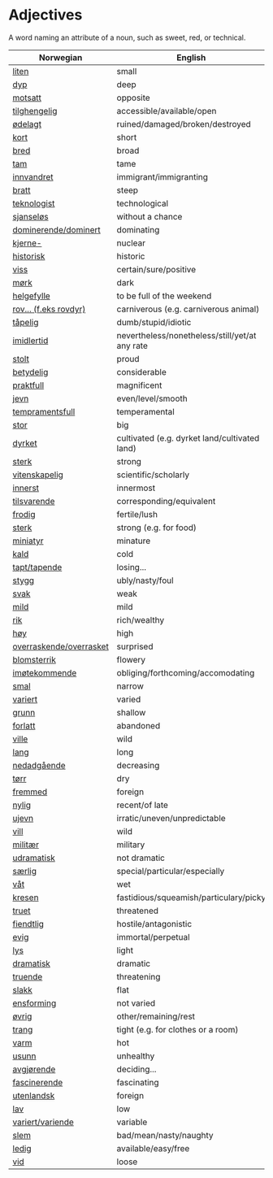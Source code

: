 # Adjectives

A word naming an attribute of a noun, such as sweet, red, or technical.

| Norwegian | English |
| --- | --- |
| [liten](https://www.ordnett.no/search?language=no&phrase=liten) | small |
| [dyp](https://www.ordnett.no/search?language=no&phrase=dyp) | deep |
| [motsatt](https://www.ordnett.no/search?language=no&phrase=motsatt) | opposite |
| [tilghengelig](https://www.ordnett.no/search?language=no&phrase=tilghengelig) | accessible/available/open |
| [ødelagt](https://www.ordnett.no/search?language=no&phrase=ødelagt) | ruined/damaged/broken/destroyed |
| [kort](https://www.ordnett.no/search?language=no&phrase=kort) | short |
| [bred](https://www.ordnett.no/search?language=no&phrase=bred) | broad |
| [tam](https://www.ordnett.no/search?language=no&phrase=tam) | tame |
| [innvandret](https://www.ordnett.no/search?language=no&phrase=innvandret) | immigrant/immigranting |
| [bratt](https://www.ordnett.no/search?language=no&phrase=bratt) | steep |
| [teknologist](https://www.ordnett.no/search?language=no&phrase=teknologist) | technological |
| [sjanseløs](https://www.ordnett.no/search?language=no&phrase=sjanseløs) | without a chance |
| [dominerende/dominert](https://www.ordnett.no/search?language=no&phrase=dominerende/dominert) | dominating |
| [kjerne-](https://www.ordnett.no/search?language=no&phrase=kjerne-) | nuclear |
| [historisk](https://www.ordnett.no/search?language=no&phrase=historisk) | historic |
| [viss](https://www.ordnett.no/search?language=no&phrase=viss) | certain/sure/positive |
| [mørk](https://www.ordnett.no/search?language=no&phrase=mørk) | dark |
| [helgefylle](https://www.ordnett.no/search?language=no&phrase=helgefylle) | to be full of the weekend |
| [rov... (f.eks rovdyr)](https://www.ordnett.no/search?language=no&phrase=rov...%20(f.eks%20rovdyr)) | carniverous (e.g. carniverous animal) |
| [tåpelig](https://www.ordnett.no/search?language=no&phrase=tåpelig) | dumb/stupid/idiotic |
| [imidlertid](https://www.ordnett.no/search?language=no&phrase=imidlertid) | nevertheless/nonetheless/still/yet/at any rate |
| [stolt](https://www.ordnett.no/search?language=no&phrase=stolt) | proud |
| [betydelig](https://www.ordnett.no/search?language=no&phrase=betydelig) | considerable |
| [praktfull](https://www.ordnett.no/search?language=no&phrase=praktfull) | magnificent |
| [jevn](https://www.ordnett.no/search?language=no&phrase=jevn) | even/level/smooth |
| [tempramentsfull](https://www.ordnett.no/search?language=no&phrase=tempramentsfull) | temperamental |
| [stor](https://www.ordnett.no/search?language=no&phrase=stor) | big |
| [dyrket](https://www.ordnett.no/search?language=no&phrase=dyrket) | cultivated (e.g. dyrket land/cultivated land) |
| [sterk](https://www.ordnett.no/search?language=no&phrase=sterk) | strong |
| [vitenskapelig](https://www.ordnett.no/search?language=no&phrase=vitenskapelig) | scientific/scholarly |
| [innerst](https://www.ordnett.no/search?language=no&phrase=innerst) | innermost |
| [tilsvarende](https://www.ordnett.no/search?language=no&phrase=tilsvarende) | corresponding/equivalent |
| [frodig](https://www.ordnett.no/search?language=no&phrase=frodig) | fertile/lush |
| [sterk](https://www.ordnett.no/search?language=no&phrase=sterk) | strong (e.g. for food) |
| [miniatyr](https://www.ordnett.no/search?language=no&phrase=miniatyr) | minature |
| [kald](https://www.ordnett.no/search?language=no&phrase=kald) | cold |
| [tapt/tapende](https://www.ordnett.no/search?language=no&phrase=tapt/tapende) | losing... |
| [stygg](https://www.ordnett.no/search?language=no&phrase=stygg) | ubly/nasty/foul |
| [svak](https://www.ordnett.no/search?language=no&phrase=svak) | weak |
| [mild](https://www.ordnett.no/search?language=no&phrase=mild) | mild |
| [rik](https://www.ordnett.no/search?language=no&phrase=rik) | rich/wealthy |
| [høy](https://www.ordnett.no/search?language=no&phrase=høy) | high |
| [overraskende/overrasket](https://www.ordnett.no/search?language=no&phrase=overraskende/overrasket) | surprised |
| [blomsterrik](https://www.ordnett.no/search?language=no&phrase=blomsterrik) | flowery |
| [imøtekommende](https://www.ordnett.no/search?language=no&phrase=imøtekommende) | obliging/forthcoming/accomodating |
| [smal](https://www.ordnett.no/search?language=no&phrase=smal) | narrow |
| [variert](https://www.ordnett.no/search?language=no&phrase=variert) | varied |
| [grunn](https://www.ordnett.no/search?language=no&phrase=grunn) | shallow |
| [forlatt](https://www.ordnett.no/search?language=no&phrase=forlatt) | abandoned |
| [ville](https://www.ordnett.no/search?language=no&phrase=ville) | wild |
| [lang](https://www.ordnett.no/search?language=no&phrase=lang) | long |
| [nedadgående](https://www.ordnett.no/search?language=no&phrase=nedadgående) | decreasing |
| [tørr](https://www.ordnett.no/search?language=no&phrase=tørr) | dry |
| [fremmed](https://www.ordnett.no/search?language=no&phrase=fremmed) | foreign |
| [nylig](https://www.ordnett.no/search?language=no&phrase=nylig) | recent/of late |
| [ujevn](https://www.ordnett.no/search?language=no&phrase=ujevn) | irratic/uneven/unpredictable |
| [vill](https://www.ordnett.no/search?language=no&phrase=vill) | wild |
| [militær](https://www.ordnett.no/search?language=no&phrase=militær) | military |
| [udramatisk](https://www.ordnett.no/search?language=no&phrase=udramatisk) | not dramatic |
| [særlig](https://www.ordnett.no/search?language=no&phrase=særlig) | special/particular/especially |
| [våt](https://www.ordnett.no/search?language=no&phrase=våt) | wet |
| [kresen](https://www.ordnett.no/search?language=no&phrase=kresen) | fastidious/squeamish/particulary/picky |
| [truet](https://www.ordnett.no/search?language=no&phrase=truet) | threatened |
| [fiendtlig](https://www.ordnett.no/search?language=no&phrase=fiendtlig) | hostile/antagonistic |
| [evig](https://www.ordnett.no/search?language=no&phrase=evig) | immortal/perpetual |
| [lys](https://www.ordnett.no/search?language=no&phrase=lys) | light |
| [dramatisk](https://www.ordnett.no/search?language=no&phrase=dramatisk) | dramatic |
| [truende](https://www.ordnett.no/search?language=no&phrase=truende) | threatening |
| [slakk](https://www.ordnett.no/search?language=no&phrase=slakk) | flat |
| [ensforming](https://www.ordnett.no/search?language=no&phrase=ensforming) | not varied |
| [øvrig](https://www.ordnett.no/search?language=no&phrase=øvrig) | other/remaining/rest |
| [trang](https://www.ordnett.no/search?language=no&phrase=trang) | tight (e.g. for clothes or a room) |
| [varm](https://www.ordnett.no/search?language=no&phrase=varm) | hot |
| [usunn](https://www.ordnett.no/search?language=no&phrase=usunn) | unhealthy |
| [avgjørende](https://www.ordnett.no/search?language=no&phrase=avgjørende) | deciding... |
| [fascinerende](https://www.ordnett.no/search?language=no&phrase=fascinerende) | fascinating |
| [utenlandsk](https://www.ordnett.no/search?language=no&phrase=utenlandsk) | foreign |
| [lav](https://www.ordnett.no/search?language=no&phrase=lav) | low |
| [variert/variende](https://www.ordnett.no/search?language=no&phrase=variert/variende) | variable |
| [slem](https://www.ordnett.no/search?language=no&phrase=slem) | bad/mean/nasty/naughty |
| [ledig](https://www.ordnett.no/search?language=no&phrase=ledig) | available/easy/free |
| [vid](https://www.ordnett.no/search?language=no&phrase=vid) | loose |

